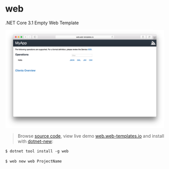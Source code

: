 # web

.NET Core 3.1 Empty Web Template

[![](https://raw.githubusercontent.com/ServiceStack/Assets/master/csharp-templates/web.png)](http://web.web-templates.io/)

> Browse [source code](https://github.com/NetCoreTemplates/web), view live demo [web.web-templates.io](http://web.web-templates.io) and install with [dotnet-new](http://docs.servicestack.net/dotnet-new):

    $ dotnet tool install -g web

    $ web new web ProjectName

